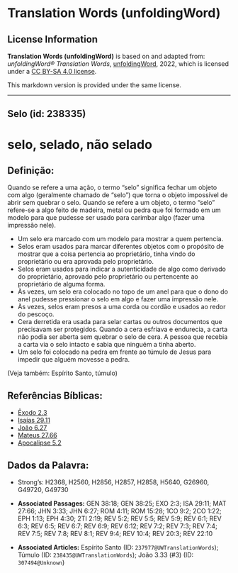# Translation Words (unfoldingWord)

## License Information

**Translation Words (unfoldingWord)** is based on and adapted from: _unfoldingWord® Translation Words_, [unfoldingWord](https://unfoldingword.org/utw), 2022, which is licensed under a [CC BY-SA 4.0 license](https://creativecommons.org/licenses/by-sa/4.0/legalcode.en).

This markdown version is provided under the same license.



--------------------------------

## Selo (id: 238335)

selo, selado, não selado
========================

Definição:
----------

Quando se refere a uma ação, o termo “selo” significa fechar um objeto com algo (geralmente chamado de “selo”) que torna o objeto impossível de abrir sem quebrar o selo. Quando se refere a um objeto, o termo “selo” refere\-se a algo feito de madeira, metal ou pedra que foi formado em um modelo para que pudesse ser usado para carimbar algo (fazer uma impressão nele).

* Um selo era marcado com um modelo para mostrar a quem pertencia.
* Selos eram usados para marcar diferentes objetos com o propósito de mostrar que a coisa pertencia ao proprietário, tinha vindo do proprietário ou era aprovada pelo proprietário.
* Selos eram usados para indicar a autenticidade de algo como derivado do proprietário, aprovado pelo proprietário ou pertencente ao proprietário de alguma forma.
* Às vezes, um selo era colocado no topo de um anel para que o dono do anel pudesse pressionar o selo em algo e fazer uma impressão nele.
* Às vezes, selos eram presos a uma corda ou cordão e usados ao redor do pescoço.
* Cera derretida era usada para selar cartas ou outros documentos que precisavam ser protegidos. Quando a cera esfriava e endurecia, a carta não podia ser aberta sem quebrar o selo de cera. A pessoa que recebia a carta via o selo intacto e sabia que ninguém a tinha aberto.
* Um selo foi colocado na pedra em frente ao túmulo de Jesus para impedir que alguém movesse a pedra.

(Veja também: Espírito Santo, túmulo)

Referências Bíblicas:
---------------------

* [Êxodo 2\.3](https://ref.ly/Exod2:3)
* [Isaías 29\.11](https://ref.ly/Isa29:11)
* [João 6\.27](https://ref.ly/John6:27)
* [Mateus 27\.66](https://ref.ly/Matt27:66)
* [Apocalipse 5\.2](https://ref.ly/Rev5:2)

Dados da Palavra:
-----------------

* Strong’s: H2368, H2560, H2856, H2857, H2858, H5640, G26960, G49720, G49730

* **Associated Passages:** GEN 38:18; GEN 38:25; EXO 2:3; ISA 29:11; MAT 27:66; JHN 3:33; JHN 6:27; ROM 4:11; ROM 15:28; 1CO 9:2; 2CO 1:22; EPH 1:13; EPH 4:30; 2TI 2:19; REV 5:2; REV 5:5; REV 5:9; REV 6:1; REV 6:3; REV 6:5; REV 6:7; REV 6:9; REV 6:12; REV 7:2; REV 7:3; REV 7:4; REV 7:5; REV 7:8; REV 8:1; REV 9:4; REV 10:4; REV 20:3; REV 22:10
* **Associated Articles:** Espírito Santo (ID: `237977@UWTranslationWords`); Túmulo (ID: `238435@UWTranslationWords`); João 3.33 (#3) (ID: `307494@Unknown`)

